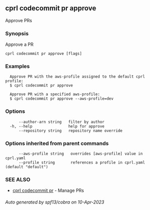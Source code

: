 ## cprl codecommit pr approve

Approve PRs

### Synopsis

Approve a PR

```
cprl codecommit pr approve [flags]
```

### Examples

```
  Approve PR with the aws-profile assigned to the default cprl profile:
  $ cprl codecommit pr approve
  
  Approve PR with a specified aws-profile:
  $ cprl codecommit pr approve --aws-profile=dev
```

### Options

```
      --author-arn string   filter by author
  -h, --help                help for approve
      --repository string   repository name override
```

### Options inherited from parent commands

```
      --aws-profile string   overrides [aws-profile] value in cprl.yaml
      --profile string       references a profile in cprl.yaml (default "default")
```

### SEE ALSO

* [cprl codecommit pr](cprl_codecommit_pr.md)	 - Manage PRs

###### Auto generated by spf13/cobra on 10-Apr-2023
